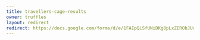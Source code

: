 ```yaml
---
title: travellers-cage-results
owner: truffles
layout: redirect
redirect: https://docs.google.com/forms/d/e/1FAIpQLSfUNiDKg8pLxZERObJUct3PiGgNqb28zmHeXfu49Dh__FDsSg/viewform
---
```


